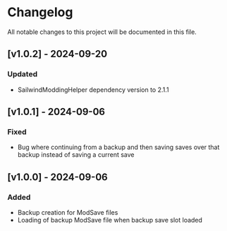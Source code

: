 # Changelog

All notable changes to this project will be documented in this file.

## [v1.0.2] - 2024-09-20

### Updated
- SailwindModdingHelper dependency version to 2.1.1

## [v1.0.1] - 2024-09-06

### Fixed
- Bug where continuing from a backup and then saving saves over that backup instead of saving a current save

## [v1.0.0] - 2024-09-06

### Added
- Backup creation for ModSave files
- Loading of backup ModSave file when backup save slot loaded
